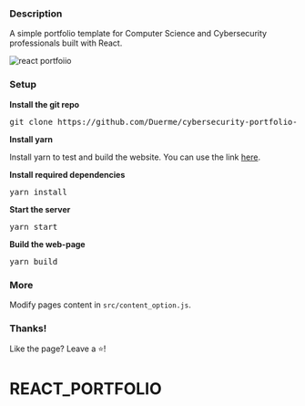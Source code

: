 ### Description

A simple portfolio template for Computer Science and Cybersecurity professionals built with React. 

![react portfoiio](src/assets/images/page.gif)

### Setup

**Install the git repo**

<pre>git clone https://github.com/Duerme/cybersecurity-portfolio-webpage.git</pre>

**Install yarn**

Install yarn to test and build the website. You can use the link [here](https://classic.yarnpkg.com/lang/en/docs/install/#windows-stable).
 
**Install required dependencies**

<pre>yarn install</pre>

**Start the server**

<pre>yarn start</pre>

**Build the web-page**

<pre>yarn build</pre>

### More

Modify pages content in  `src/content_option.js`.

### Thanks!

Like the page? Leave a ⭐! 
# REACT_PORTFOLIO
